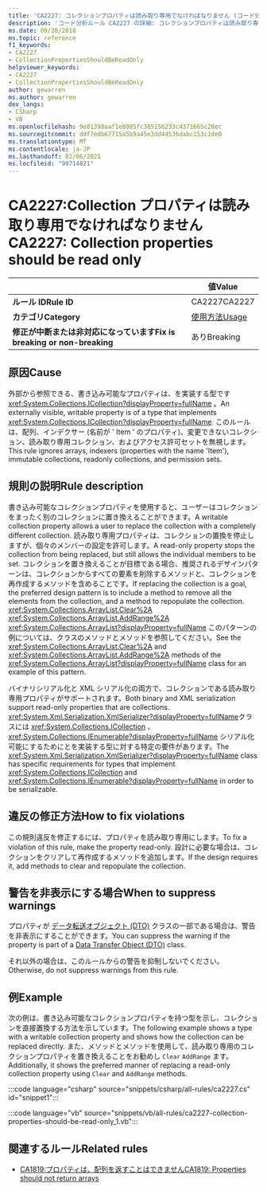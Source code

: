 ```yaml
---
title: 'CA2227: コレクションプロパティは読み取り専用でなければなりません (コード分析)'
description: 'コード分析ルール CA2227 の詳細: コレクションプロパティは読み取り専用でなければならない'
ms.date: 09/28/2018
ms.topic: reference
f1_keywords:
- CA2227
- CollectionPropertiesShouldBeReadOnly
helpviewer_keywords:
- CA2227
- CollectionPropertiesShouldBeReadOnly
author: gewarren
ms.author: gewarren
dev_langs:
- CSharp
- VB
ms.openlocfilehash: 9e81398aaf1e8085fc385156233c4371665c28ec
ms.sourcegitcommit: ddf7edb67715a5b9a45e3dd44536dabc153c1de0
ms.translationtype: MT
ms.contentlocale: ja-JP
ms.lasthandoff: 02/06/2021
ms.locfileid: "99714821"
---
```

# <a name="ca2227-collection-properties-should-be-read-only"></a><span data-ttu-id="a071b-103">CA2227:Collection プロパティは読み取り専用でなければなりません</span><span class="sxs-lookup"><span data-stu-id="a071b-103">CA2227: Collection properties should be read only</span></span>

| | <span data-ttu-id="a071b-104">値</span><span class="sxs-lookup"><span data-stu-id="a071b-104">Value</span></span> |
|-|-|
| <span data-ttu-id="a071b-105">**ルール ID**</span><span class="sxs-lookup"><span data-stu-id="a071b-105">**Rule ID**</span></span> |<span data-ttu-id="a071b-106">CA2227</span><span class="sxs-lookup"><span data-stu-id="a071b-106">CA2227</span></span>|
| <span data-ttu-id="a071b-107">**カテゴリ**</span><span class="sxs-lookup"><span data-stu-id="a071b-107">**Category**</span></span> |[<span data-ttu-id="a071b-108">使用方法</span><span class="sxs-lookup"><span data-stu-id="a071b-108">Usage</span></span>](usage-warnings.md)|
| <span data-ttu-id="a071b-109">**修正が中断または非対応になっています**</span><span class="sxs-lookup"><span data-stu-id="a071b-109">**Fix is breaking or non-breaking**</span></span> |<span data-ttu-id="a071b-110">あり</span><span class="sxs-lookup"><span data-stu-id="a071b-110">Breaking</span></span>|

## <a name="cause"></a><span data-ttu-id="a071b-111">原因</span><span class="sxs-lookup"><span data-stu-id="a071b-111">Cause</span></span>

<span data-ttu-id="a071b-112">外部から参照できる、書き込み可能なプロパティは、を実装する型です <xref:System.Collections.ICollection?displayProperty=fullName> 。</span><span class="sxs-lookup"><span data-stu-id="a071b-112">An externally visible, writable property is of a type that implements <xref:System.Collections.ICollection?displayProperty=fullName>.</span></span> <span data-ttu-id="a071b-113">このルールは、配列、インデクサー (名前が ' Item ' のプロパティ)、変更できないコレクション、読み取り専用コレクション、およびアクセス許可セットを無視します。</span><span class="sxs-lookup"><span data-stu-id="a071b-113">This rule ignores arrays, indexers (properties with the name 'Item'), immutable collections, readonly collections, and permission sets.</span></span>

## <a name="rule-description"></a><span data-ttu-id="a071b-114">規則の説明</span><span class="sxs-lookup"><span data-stu-id="a071b-114">Rule description</span></span>

<span data-ttu-id="a071b-115">書き込み可能なコレクションプロパティを使用すると、ユーザーはコレクションをまったく別のコレクションに置き換えることができます。</span><span class="sxs-lookup"><span data-stu-id="a071b-115">A writable collection property allows a user to replace the collection with a completely different collection.</span></span> <span data-ttu-id="a071b-116">読み取り専用プロパティは、コレクションの置換を停止しますが、個々のメンバーの設定を許可します。</span><span class="sxs-lookup"><span data-stu-id="a071b-116">A read-only property stops the collection from being replaced, but still allows the individual members to be set.</span></span> <span data-ttu-id="a071b-117">コレクションを置き換えることが目標である場合、推奨されるデザインパターンは、コレクションからすべての要素を削除するメソッドと、コレクションを再作成するメソッドを含めることです。</span><span class="sxs-lookup"><span data-stu-id="a071b-117">If replacing the collection is a goal, the preferred design pattern is to include a method to remove all the elements from the collection, and a method to repopulate the collection.</span></span> <span data-ttu-id="a071b-118"><xref:System.Collections.ArrayList.Clear%2A> <xref:System.Collections.ArrayList.AddRange%2A> <xref:System.Collections.ArrayList?displayProperty=fullName> このパターンの例については、クラスのメソッドとメソッドを参照してください。</span><span class="sxs-lookup"><span data-stu-id="a071b-118">See the <xref:System.Collections.ArrayList.Clear%2A> and <xref:System.Collections.ArrayList.AddRange%2A> methods of the <xref:System.Collections.ArrayList?displayProperty=fullName> class for an example of this pattern.</span></span>

<span data-ttu-id="a071b-119">バイナリシリアル化と XML シリアル化の両方で、コレクションである読み取り専用プロパティがサポートされます。</span><span class="sxs-lookup"><span data-stu-id="a071b-119">Both binary and XML serialization support read-only properties that are collections.</span></span> <span data-ttu-id="a071b-120"><xref:System.Xml.Serialization.XmlSerializer?displayProperty=fullName>クラスには <xref:System.Collections.ICollection> 、 <xref:System.Collections.IEnumerable?displayProperty=fullName> シリアル化可能にするためにとを実装する型に対する特定の要件があります。</span><span class="sxs-lookup"><span data-stu-id="a071b-120">The <xref:System.Xml.Serialization.XmlSerializer?displayProperty=fullName> class has specific requirements for types that implement <xref:System.Collections.ICollection> and <xref:System.Collections.IEnumerable?displayProperty=fullName> in order to be serializable.</span></span>

## <a name="how-to-fix-violations"></a><span data-ttu-id="a071b-121">違反の修正方法</span><span class="sxs-lookup"><span data-stu-id="a071b-121">How to fix violations</span></span>

<span data-ttu-id="a071b-122">この規則違反を修正するには、プロパティを読み取り専用にします。</span><span class="sxs-lookup"><span data-stu-id="a071b-122">To fix a violation of this rule, make the property read-only.</span></span> <span data-ttu-id="a071b-123">設計に必要な場合は、コレクションをクリアして再作成するメソッドを追加します。</span><span class="sxs-lookup"><span data-stu-id="a071b-123">If the design requires it, add methods to clear and repopulate the collection.</span></span>

## <a name="when-to-suppress-warnings"></a><span data-ttu-id="a071b-124">警告を非表示にする場合</span><span class="sxs-lookup"><span data-stu-id="a071b-124">When to suppress warnings</span></span>

<span data-ttu-id="a071b-125">プロパティが [データ転送オブジェクト (DTO)](/previous-versions/msp-n-p/ff649585(v=pandp.10)) クラスの一部である場合は、警告を非表示にすることができます。</span><span class="sxs-lookup"><span data-stu-id="a071b-125">You can suppress the warning if the property is part of a [Data Transfer Object (DTO)](/previous-versions/msp-n-p/ff649585(v=pandp.10)) class.</span></span>

<span data-ttu-id="a071b-126">それ以外の場合は、このルールからの警告を抑制しないでください。</span><span class="sxs-lookup"><span data-stu-id="a071b-126">Otherwise, do not suppress warnings from this rule.</span></span>

## <a name="example"></a><span data-ttu-id="a071b-127">例</span><span class="sxs-lookup"><span data-stu-id="a071b-127">Example</span></span>

<span data-ttu-id="a071b-128">次の例は、書き込み可能なコレクションプロパティを持つ型を示し、コレクションを直接置換する方法を示しています。</span><span class="sxs-lookup"><span data-stu-id="a071b-128">The following example shows a type with a writable collection property and shows how the collection can be replaced directly.</span></span> <span data-ttu-id="a071b-129">また、メソッドとメソッドを使用して、読み取り専用のコレクションプロパティを置き換えることをお勧めし `Clear` `AddRange` ます。</span><span class="sxs-lookup"><span data-stu-id="a071b-129">Additionally, it shows the preferred manner of replacing a read-only collection property using `Clear` and `AddRange` methods.</span></span>

:::code language="csharp" source="snippets/csharp/all-rules/ca2227.cs" id="snippet1":::

:::code language="vb" source="snippets/vb/all-rules/ca2227-collection-properties-should-be-read-only_1.vb":::

## <a name="related-rules"></a><span data-ttu-id="a071b-130">関連するルール</span><span class="sxs-lookup"><span data-stu-id="a071b-130">Related rules</span></span>

- [<span data-ttu-id="a071b-131">CA1819:プロパティは、配列を返すことはできません</span><span class="sxs-lookup"><span data-stu-id="a071b-131">CA1819: Properties should not return arrays</span></span>](ca1819.md)
